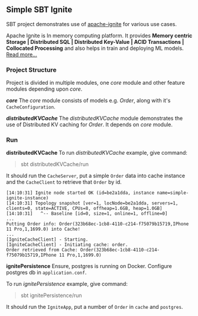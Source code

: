 ## Simple SBT Ignite

SBT project demonstrates use of [apache-ignite](https://ignite.apache.org) for various use cases.

Apache Ignite is In memory computing platform. It provides
**Memory centric Storage | Distributed SQL | Distributed Key-Value | ACID Transactions | Collocated Processing** and also helps in train and deploying ML models. [Read more...](https://apacheignite.readme.io/docs)

### Project Structure
Project is divided in multiple modules, one *core* module and other feature modules depending upon *core*.

***core***
The *core* module consists of models e.g. *Order*, along with it's `CacheConfiguration`.

***distributedKVCache***
The *distributedKVCache* module demonstrates the use of Distributed KV caching for *Order*. It depends on *core* module.

### Run

**distributedKVCache**
To run *distributedKVCache* example, give command:
> sbt distributedKVCache/run

It should run the `CacheServer`, put a simple `Order` data into cache instance and the `CacheClient` to retrieve that `Order` by id.

```
[14:10:31] Ignite node started OK (id=be2a1dda, instance name=simple-ignite-instance)
[14:10:31] Topology snapshot [ver=1, locNode=be2a1dda, servers=1, clients=0, state=ACTIVE, CPUs=8, offheap=1.6GB, heap=1.0GB]
[14:10:31]   ^-- Baseline [id=0, size=1, online=1, offline=0]
...
Putting Order info: Order(323b68ec-1cb8-4110-c214-f75079b15719,IPhone 11 Pro,1,1699.0) into Cache!
...
[IgniteCacheClient] - Starting.
[IgniteCacheClient] - Initiating cache: order.
Order retrieved from Cache: Order(323b68ec-1cb8-4110-c214-f75079b15719,IPhone 11 Pro,1,1699.0)
```

**ignitePersistence**
Ensure, postgres is running on Docker. Configure postgres db in `application.conf`.

To run *ignitePersistence* example, give command:
> sbt ignitePersistence/run

It should run the `IgniteApp`, put a number of `Order` in `cache` and `postgres`.